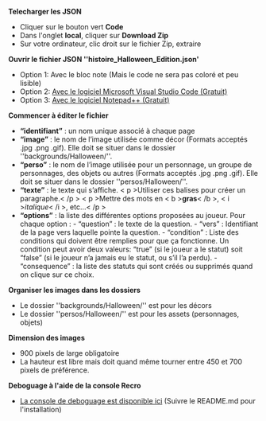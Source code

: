 **Telecharger les JSON**
- Cliquer sur le bouton vert **Code**
- Dans l'onglet **local**, cliquer sur **Download Zip**
- Sur votre ordinateur, clic droit sur le fichier Zip, extraire

**Ouvrir le fichier JSON ''histoire_Halloween_Edition.json'**
- Option 1: Avec le bloc note (Mais le code ne sera pas coloré et peu lisible)
- Option 2: [Avec le logiciel Microsoft Visual Studio Code (Gratuit)](https://code.visualstudio.com/)
- Option 3: [Avec le logiciel Notepad++ (Gratuit)](https://notepad-plus-plus.org/downloads/)

**Commencer à éditer le fichier**
- **“identifiant”** : un nom unique associé à chaque page
- **“image”** : le nom de l’image utilisée comme décor (Formats acceptés .jpg .png .gif). Elle doit se situer dans le dossier ''backgrounds/Halloween/''.
- **“perso”** : le nom de l’image utilisée pour un personnage, un groupe de personnages, des objets ou autres (Formats acceptés .jpg .png .gif). Elle doit se situer dans le dossier ''persos/Halloween/''.
- **“texte”** : le texte qui s’affiche. < p >Utiliser ces balises pour créer un paragraphe.< /p > < p >Mettre des mots en < b >**gras**< /b >, < i >*italique*< /i >, etc…< /p >
- **“options”** : la liste des différentes options proposées au joueur. Pour chaque option :
      - “question” : le texte de la question.
      - “vers” : Identifiant de la page vers laquelle pointe la question.
      - “condition” : Liste des conditions qui doivent être remplies pour que ça fonctionne. Un condition peut avoir deux valeurs: “true” (si le joueur a le statut) soit “false” (si le joueur n’a jamais eu le statut, ou s’il l’a perdu).
      - “consequence” : la liste des statuts qui sont créés ou supprimés quand on clique sur ce choix.

**Organiser les images dans les dossiers**
- Le dossier ''backgrounds/Halloween/'' est pour les décors
- Le dossier ''persos/Halloween/'' est pour les assets (personnages, objets)

**Dimension des images**
- 900 pixels de large obligatoire
- La hauteur est libre mais doit quand même tourner entre 450 et 700 pixels de préférence.

**Deboguage à l'aide de la console Recro**
- [La console de deboguage est disponible ici](https://github.com/Grinouille/dating-lubien) (Suivre le README.md pour l'installation)

